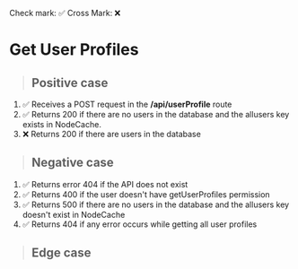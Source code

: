 Check mark: ✅
Cross Mark: ❌

# Get User Profiles

> ## Positive case

1. ✅ Receives a POST request in the **/api/userProfile** route
2. ✅ Returns 200 if there are no users in the database and the allusers key exists in NodeCache.
3. ❌ Returns 200 if there are users in the database

> ## Negative case

1. ✅ Returns error 404 if the API does not exist
2. ✅ Returns 400 if the user doesn't have
   getUserProfiles permission
3. ✅ Returns 500 if there are no users in the database and the allusers key doesn't exist in NodeCache
4. ✅ Returns 404 if any error occurs while getting all user profiles

> ## Edge case
